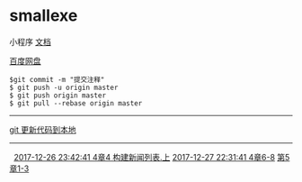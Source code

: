 # smallexe
小程序
[文档](https://mp.weixin.qq.com/wxopen/initprofile?action=home&lang=zh_CN&token=1860215095)  

[百度网盘](https://pan.baidu.com/disk/home?#list/vmode=list&path=%2FA_%E8%AF%AD%E8%A8%80%E5%AD%A6%E4%B9%A0%E6%95%99%E7%A8%8B%2F%E5%B0%8F%E7%A8%8B%E5%BA%8F%2F%E5%B0%8F%E7%A8%8B%E5%BA%8F%20%E6%85%95%E8%AF%BE%E7%BD%91%2F%E7%AC%AC%E4%B8%89%E7%AB%A0)
 ```
 $git commit -m "提交注释"
 $ git push -u origin master
 $ git push origin master
 $ git pull --rebase origin master
 ```
 *** 
 [git 更新代码到本地](http://blog.csdn.net/longlc123/article/details/78652569)
 ***
  
 [ 2017-12-26 23:42:41 4章4 构建新闻列表.上](https://pan.baidu.com/play/video#video/path=%2FA_%E8%AF%AD%E8%A8%80%E5%AD%A6%E4%B9%A0%E6%95%99%E7%A8%8B%2F%E5%B0%8F%E7%A8%8B%E5%BA%8F%2F%E5%B0%8F%E7%A8%8B%E5%BA%8F%20%E6%85%95%E8%AF%BE%E7%BD%91%2F%E7%AC%AC%E5%9B%9B%E7%AB%A0%2F4%E7%AB%A04%20%E6%9E%84%E5%BB%BA%E6%96%B0%E9%97%BB%E5%88%97%E8%A1%A8.%E4%B8%8A.mp4&t=3)
[2017-12-27 22:31:41 4章6-8](https://pan.baidu.com/play/video#video/path=%2FA_%E8%AF%AD%E8%A8%80%E5%AD%A6%E4%B9%A0%E6%95%99%E7%A8%8B%2F%E5%B0%8F%E7%A8%8B%E5%BA%8F%2F%E5%B0%8F%E7%A8%8B%E5%BA%8F%20%E6%85%95%E8%AF%BE%E7%BD%91%2F%E7%AC%AC%E5%9B%9B%E7%AB%A0%2F4%E7%AB%A06-8.mp4&t=5)
[第5章1-3](https://pan.baidu.com/play/video#video/path=%2FA_%E8%AF%AD%E8%A8%80%E5%AD%A6%E4%B9%A0%E6%95%99%E7%A8%8B%2F%E5%B0%8F%E7%A8%8B%E5%BA%8F%2F%E5%B0%8F%E7%A8%8B%E5%BA%8F%20%E6%85%95%E8%AF%BE%E7%BD%91%2F%E7%AC%AC%E4%BA%94%E7%AB%A0%2F%E7%AC%AC5%E7%AB%A01-3.mp4&t=-1)
